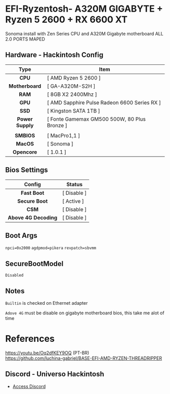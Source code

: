 # EFI-Ryzentosh- A320M GIGABYTE + Ryzen 5 2600 +  RX 6600 XT

Sonoma install with Zen Series CPU and A320M Gigabyte motherboard 
ALL 2.0 PORTS MAPED 

## Hardware - Hackintosh Config

|       Type       | Item                                   |
|:----------------:|----------------------------------------|
|     **CPU**      | [ AMD Ryzen 5 2600 ]                     |
| **Motherboard**  | [ GA-A320M-S2H ]    |
|     **RAM**      | [  8GB X2 2400Mhz ]   |
|     **GPU**      | [  AMD Sapphire Pulse Radeon 6600 Series RX ] |
|     **SSD**      | [ Kingston SATA 1TB ]  |
| **Power Supply** | [ Fonte Gamemax GM500 500W, 80 Plus Bronze ]  |
|                  |                                        |
|    **SMBIOS**    | [ MacPro1,1 ]                          |
|    **MacOS**     | [ Sonoma ]                           |
|   **Opencore**   | [ 1.0.1 ]                              |


## Bios Settings

|        Config         | Status      |
|:---------------------:|------------ |
|     **Fast Boot**     | [ Disable ] |
|    **Secure Boot**    | [ Active ] |
|        **CSM**        | [ Disable ] |
| **Above 4G Decoding** | [ Disable ] |

## Boot Args

`npci=0x2000`
`agdpmod=pikera`
`revpatch=sbvmm`


## SecureBootModel

`Disabled`


## Notes

`Builtin` is checked on Ethernet adapter

`Adove 4G` must be disable on gigabyte motherboard bios, this take me alot of time

# References
https://youtu.be/Oq2dfKEY9OQ (PT-BR)
<br>
https://github.com/luchina-gabriel/BASE-EFI-AMD-RYZEN-THREADRIPPER
## Discord - Universo Hackintosh
- [Access Discord](https://discord.universohackintosh.com.br)